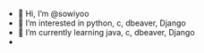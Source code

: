 - 👋 Hi, I’m @sowiyoo
- 👀 I’m interested in python, c, dbeaver, Django
- 🌱 I’m currently learning java, c, dbeaver, Django
- 

<!---
sowiyoo/sowiyoo is a ✨ special ✨ repository because its `README.md` (this file) appears on your GitHub profile.
You can click the Preview link to take a look at your changes.
--->
